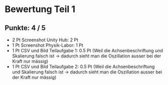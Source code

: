 # Bewertung Teil 1
## Punkte:   4 / 5
- 2 Pt Screenshot Unity Hub: 2 Pt
- 1 Pt Screenshot Physik-Labor: 1 Pt
- 1 Pt CSV und Bild Teilaufgabe 1: 0.5 Pt (Weil die Achsenbeschriftung und Skalierung falsch ist -> dadurch sieht man die Oszillation ausser bei der Kraft nur mässig)
- 1 Pt CSV und Bild Teilaufgabe 2: 0.5 Pt (Weil die Achsenbeschriftung und Skalierung falsch ist -> dadurch sieht man die Oszillation ausser bei der Kraft nur mässig)


